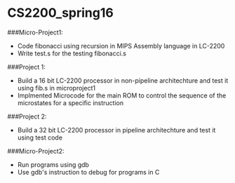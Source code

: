 CS2200_spring16
================

###Micro-Project1:

- Code fibonacci using recursion in MIPS Assembly language in LC-2200
- Write test.s for the testing fibonacci.s

###Project 1:

- Build a 16 bit LC-2200 processor in non-pipeline architechture and test it using fib.s in microproject1
- Implmented Microcode for the main ROM to control the sequence of the microstates for a specific instruction

###Project 2:

- Build a 32 bit LC-2200 processor in pipeline architechture and test it using test code

###Micro-Project2:

- Run programs using gdb
- Use gdb's instruction to debug for programs in C


